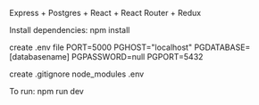 Express + Postgres + React + React Router + Redux

Install dependencies:
npm install

create .env file
PORT=5000
PGHOST="localhost"
PGDATABASE=[databasename]
PGPASSWORD=null
PGPORT=5432

create .gitignore
node_modules
.env

To run:
npm run dev